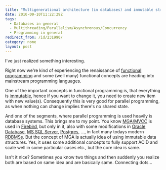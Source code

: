 ```yaml
---
title: "Multigenerational architecture (in databases) and immutable structures (from functional programming)"
date: 2010-09-10T11:22:29Z
tags:
  - Databases in general
  - Multithreading/Parallelism/Asynchronous/Concurrency
  - Programming in general
redirect_from: /id/231990/
category: none
layout: post
---
```

I've just realized something interesting.

Right now we're kind of experiencing the renaissance of [functional programming][1] and some (well many) functional concepts are heading into mainstream programming languages.

One of the important concepts in functional programming is, that everything is [immutable][2], hence if you want to change it, you need to create new item with new value(s). Consequently this is very good for parallel programming, as when nothing can change implies there's no shared state.

And one of the segments, where parallel programming is used heavily is database systems. This brings me to my point. You know [MGA/MVCC][3] is used in [Firebird][4], but only in it, also with some modifications in [Oracle Database][5], [MS SQL Server][6], [Postgres][7], ..., in fact many todays modern [RDBMSs][8]. But the concept of MGA is actually idea of using immutable data structures. Yes, it uses some additional concepts to fully support ACID and scale well in some particular cases etc., but the core idea is same.

Isn't it nice? Sometimes you know two things and then suddenly you realize both are based on same idea and are basically same. Connecting dots...

[1]: http://en.wikipedia.org/wiki/Functional_programming
[2]: http://en.wikipedia.org/wiki/Immutable_object
[3]: http://en.wikipedia.org/wiki/Multiversion_concurrency_control
[4]: http://www.firebirdsql.org
[5]: http://www.oracle.com/us/products/database/index.html
[6]: http://www.microsoft.com/sqlserver
[7]: http://www.postgresql.org/
[8]: http://en.wikipedia.org/wiki/Relational_database_management_system
